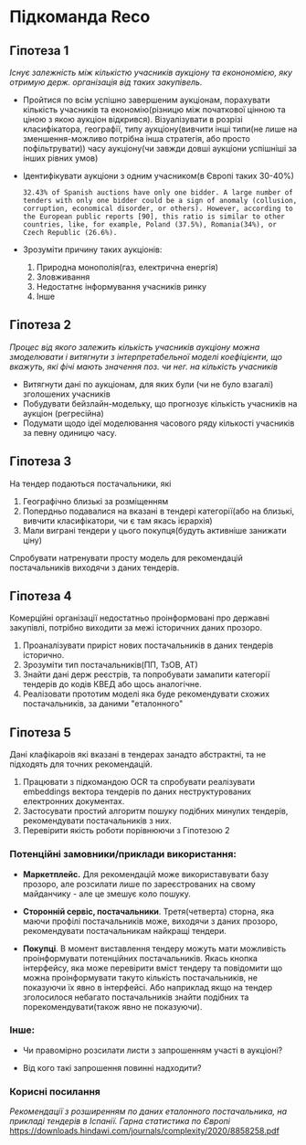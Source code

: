 # Підкоманда Reco

## Гіпотеза 1
*Існує залежність між кількістю учасників аукціону та еконономією, яку отримую держ. організація від таких закупівель.*
* Пройтися по всім успішно завершеним аукціонам, порахувати кількість учасників та економію(різницю між початкової цінною та ціною з якою аукціон відкрився). Візуалізувати в розрізі класифікатора, географії, типу аукціону(вивчити інші типи(не лише на зменшення-можливо потрібна інша стратегія, або просто пофільтрувати)) часу аукціону(чи завжди довші аукціони успішніші за інших рівних умов)
* Ідентифікувати аукціони з одним учасником(в Європі таких 30-40%) 
  ```
  32.43% of Spanish auctions have only one bidder. A large number of tenders with only one bidder could be a sign of anomaly (collusion, corruption, economical disorder, or others). However, according to the European public reports [90], this ratio is similar to other countries, like, for example, Poland (37.5%), Romania(34%), or Czech Republic (26.6%).
  ```
* Зрозуміти причину таких аукціонів:

  1. Природна монополія(газ, електрична енергія)
  2. Зловживання
  3. Недостатнє інформування учасників ринку
  4. Інше

## Гіпотеза 2
*Процес від якого залежить кількість учасників аукціону можна змоделювати і витягнути з інтерпретабельної моделі коефіцієнти, що вкажуть, які фічі мають значення поз. чи нег. на кількість учасників*
* Витягнути дані по аукціонам, для яких були (чи не було взагалі) зголошених учасників
* Побудувати бейзлайн-модельку, що прогнозує кількість учасників на аукціон (регресійна)
* Подумати щодо ідеї моделювання часового ряду кількості учасників за певну одиницю часу.

## Гіпотеза 3

На тендер подаються постачальники, які 
1. Географічно близькі за розміщенням
2. Попердньо подавалися на вказані в тендері категорії(або на близькі, вивчити класифікатори, чи є там якась ієрархія)
3. Мали виграні тендери у цього покупця(будуть активніше занижати ціну)

Спробувати натренувати просту модель для рекомендацій постачальників виходячи з даних тендерів.

## Гіпотеза 4

Комерційні організації недостатньо проінформовані про державні закупівлі, потрібно виходити за межі історичних даних прозоро.

1. Проаналізувати приріст нових постачальників в даних тендерів історично.
2. Зрозуміти тип постачальників(ПП, ТзОВ, АТ)
3. Знайти дані держ реєстрів, та попробувати замапити категорії тендерів до кодів КВЕД або щось аналогічне.
4. Реалізовати прототим моделі яка буде рекомендувати схожих постачальників, за даними "еталонного"

## Гіпотеза 5

Дані клафікароів які вказані в тендерах занадто абстрактні, та не підходять для точних рекомендацій.

1. Працювати з підкомандою OCR та спробувати реалізувати embeddings вектора тендерів по даних неструктурованих електронних документах. 
2. Застосувати простий алгоритм пошуку подібних минулих тендерів, рекомендувати постачальників з них.
3. Перевірити якість роботи порівнюючи з Гіпотезою 2

### Потенційні замовники/приклади використання:

* **Маркетплейс.** Для рекомендацій може використавувати базу прозоро, але розсилати лише по зареєстрованих на свому майданчику - але це змешує коло пошуку.

* **Сторонній сервіс, постачальники**. Третя(четверта) сторна, яка маючи профілі постачальників може, виходячи з даних прозоро, рекомендувати постачальникам найкращі тендери.

* **Покупці**. В момент виставлення тендеру можуть мати можливість проінформувати потенційних постачальників. Якась кнопка інтерфейсу, яка може перевірити вміст тендеру та повідомити що можна проінформувати такуто кількість постачальників, не показуючи їх явно в інтерфейсі. Або наприклад якщо на тендер зголосилося небагато постачальників знайти подібних та порекомендувати(також явно не показуючи).

### Інше:

* Чи правомірно розсилати листи з запрошенням участі в аукціоні?

* Від кого такі запрошення повинні надходити?



### Корисні посилання

*Рекомендації з розширенням по даних еталонного постачальника, на прикладі тендерів в Іспанії. Гарна статистика по Європі*
https://downloads.hindawi.com/journals/complexity/2020/8858258.pdf
